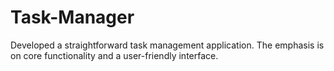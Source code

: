 # Task-Manager
Developed a straightforward task management application. The emphasis is on core functionality and a user-friendly interface.
